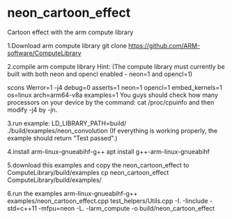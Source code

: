 # neon_cartoon_effect
Cartoon effect with the arm compute library

1.Download arm compute library
git clone https://github.com/ARM-software/ComputeLibrary

2.compile arm compute library
Hint:
(The compute library must currently be built with both neon and opencl enabled - neon=1 and opencl=1)

scons Werror=1 -j4 debug=0 asserts=1 neon=1 opencl=1 embed_kernels=1 os=linux arch=arm64-v8a examples=1
You guys should check how many processors on your device by the command: 
cat /proc/cpuinfo
and then modify -j4 by -jn.

3.run example:
LD_LIBRARY_PATH=build/ ./build/examples/neon_convolution 
(If everything is working properly, the example should return "Test passed".)

4.install arm-linux-gnueabihf-g++
apt install g++-arm-linux-gnueabihf

5.download this examples
and copy the neon_cartoon_effect to ComputeLibrary/build/examples
cp neon_cartoon_effect ComputeLibrary/build/examples/ 

6.run the examples
arm-linux-gnueabihf-g++ examples/neon_cartoon_effect.cpp test_helpers/Utils.cpp -I. -Iinclude -std=c++11 -mfpu=neon -L. -larm_compute -o build/neon_cartoon_effect
